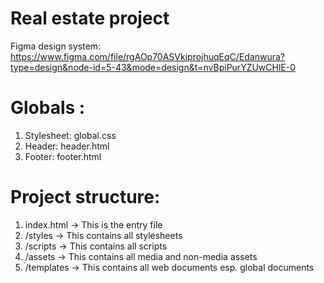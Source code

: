 # Real estate project
Figma design system: https://www.figma.com/file/rgAOp70ASVkiprojhuqEqC/Edanwura?type=design&node-id=5-43&mode=design&t=nvBpiPurYZUwCHlE-0

# Globals :
1. Stylesheet: global.css
2. Header: header.html
3. Footer: footer.html

# Project structure:
1. index.html -> This is the entry file
2. /styles -> This contains all stylesheets
3. /scripts -> This contains all scripts
4. /assets -> This contains all media and non-media assets
5. /templates -> This contains all web documents esp. global documents
